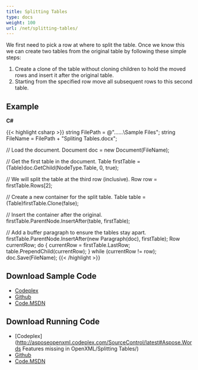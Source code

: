 ```yaml
---
title: Splitting Tables
type: docs
weight: 100
url: /net/splitting-tables/
---
```


We first need to pick a row at where to split the table. Once we know this we can create two tables from the original table by following these simple steps:

1. Create a clone of the table without cloning children to hold the moved rows and insert it after the original table.
1. Starting from the specified row move all subsequent rows to this second table.

## Example

**C#**

{{< highlight csharp >}}
string FilePath = @"..\..\..\Sample Files\";
string FileName = FilePath + "Spliting Tables.docx";

// Load the document.
Document doc = new Document(FileName);

// Get the first table in the document.
Table firstTable = (Table)doc.GetChild(NodeType.Table, 0, true);

// We will split the table at the third row (inclusive).
Row row = firstTable.Rows[2];

// Create a new container for the split table.
Table table = (Table)firstTable.Clone(false);

// Insert the container after the original.
firstTable.ParentNode.InsertAfter(table, firstTable);

// Add a buffer paragraph to ensure the tables stay apart.
firstTable.ParentNode.InsertAfter(new Paragraph(doc), firstTable);
Row currentRow;
do
{
    currentRow = firstTable.LastRow;
    table.PrependChild(currentRow);
}
while (currentRow != row);
doc.Save(FileName);
{{< /highlight >}}

## Download Sample Code

- [Codeplex](https://asposeopenxml.codeplex.com/releases/view/617779)
- [Github](https://github.com/aspose-words/Aspose.Words-for-.NET/releases/tag/MissingFeaturesofOpenXMLWordsv1.1)
- [Code.MSDN](https://code.msdn.microsoft.com/Missing-Features-in-6a2c882b)

## Download Running Code

- [Codeplex](http://asposeopenxml.codeplex.com/SourceControl/latest#Aspose.Words Features missing in OpenXML/Splitting Tables/)
- [Github](https://github.com/aspose-words/Aspose.Words-for-.NET/tree/master/Plugins/Aspose.Words%20Vs%20OpenXML%20Words/OpenXMLMissingFeatures/Splitting%20Tables)
- [Code.MSDN](https://code.msdn.microsoft.com/Missing-Features-in-6a2c882b/view/SourceCode#content)
